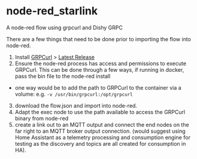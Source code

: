 # node-red_starlink
A node-red flow using grpcurl and Dishy GRPC

There are a few things that need to be done prior to importing the flow into node-red. 
1. Install [GRPCurl](https://github.com/fullstorydev/grpcurl) > [Latest Release](https://github.com/fullstorydev/grpcurl/releases/tag/v1.8.7)
2. Ensure the node-red process has access and permissions to execute GRPCurl. This can be done through a few ways, if running in docker, pass the bin file to the node-red install
- one way would be to add the path to GRPCurl to the container via a volume: e.g. `-v /usr/bin/grpcurl:/opt/grpcurl`
3. download the flow.json and import into node-red.
4. Adapt the exec node to use the path available to access the GRPCurl binary from node-red
5. create a link out to an MQTT output and connect the end nodes on the far right to an MQTT broker output connection. (would suggest using Home Assistant as a telemetry processing and consumption engine for testing as the discovery and topics are all created for consumption in HA). 
